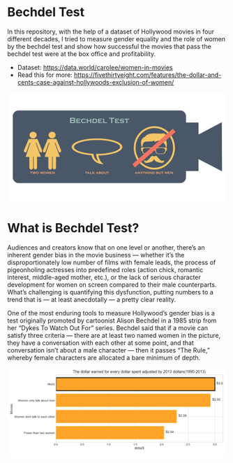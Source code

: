 # Bechdel Test
In this repository, with the help of a dataset of Hollywood movies in four different decades, I tried to measure gender equality and the role of women by the bechdel test and show how successful the movies that pass the bechdel test were at the box office and profitability.

- Dataset: https://data.world/carolee/women-in-movies
- Read this for more: https://fivethirtyeight.com/features/the-dollar-and-cents-case-against-hollywoods-exclusion-of-women/

<img src="BechdelPoster.png">

# What is Bechdel Test?
Audiences and creators know that on one level or another, there’s an inherent gender bias in the movie business — whether it’s the disproportionately low number of films with female leads, the process of pigeonholing actresses into predefined roles (action chick, romantic interest, middle-aged mother, etc.), or the lack of serious character development for women on screen compared to their male counterparts. What’s challenging is quantifying this dysfunction, putting numbers to a trend that is — at least anecdotally — a pretty clear reality.

One of the most enduring tools to measure Hollywood’s gender bias is a test originally promoted by cartoonist Alison Bechdel in a 1985 strip from her “Dykes To Watch Out For” series. Bechdel said that if a movie can satisfy three criteria — there are at least two named women in the picture, they have a conversation with each other at some point, and that conversation isn’t about a male character — then it passes “The Rule,” whereby female characters are allocated a bare minimum of depth.

<img src="The_dollar_earned_for_every_dollar_spent.png">
